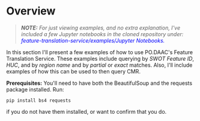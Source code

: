# Overview

> **_NOTE:_**  *For just viewing examples, and no extra explanation, I've included a few Jupyter notebooks in the cloned repository under: <span style="color:blue"> feature-translation-service/examples/Jupyter Notebooks.*</span>



In this section I'll present a few examples of how to use PO.DAAC's Feature Translation Service. These examples include querying by _SWOT Feature ID_, _HUC_, and by _region name_ and by _partial_ or _exact_ matches. Also, I'll include examples of how this can be used to then query CMR.

**Prerequisites:** You'll need to have both the BeautifulSoup and the requests package installed. Run:

```
pip install bs4 requests
```

if you do not have them installed, or want to confirm that you do.
<br/><br/>
